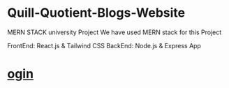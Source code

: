 # Quill-Quotient-Blogs-Website
MERN STACK university Project
We have used MERN stack for this Project 


FrontEnd: React.js & Tailwind CSS
BackEnd: Node.js & Express App
# [ogin](https://github.com/AdiiCode7/Quill-Quotient-Blogs-Website/assets/143279633/3a8cde4f-7b95-48b0-9869-707ce4e29226)
